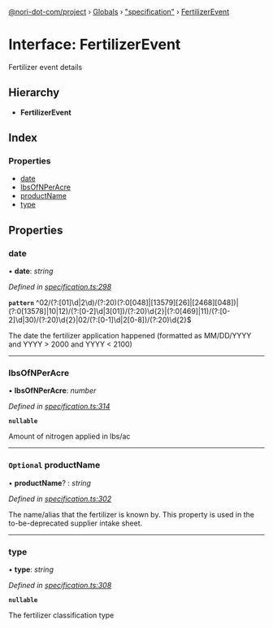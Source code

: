 [@nori-dot-com/project](../README.md) › [Globals](../globals.md) › ["specification"](../modules/_specification_.md) › [FertilizerEvent](_specification_.fertilizerevent.md)

# Interface: FertilizerEvent

Fertilizer event details

## Hierarchy

* **FertilizerEvent**

## Index

### Properties

* [date](_specification_.fertilizerevent.md#date)
* [lbsOfNPerAcre](_specification_.fertilizerevent.md#lbsofnperacre)
* [productName](_specification_.fertilizerevent.md#optional-productname)
* [type](_specification_.fertilizerevent.md#type)

## Properties

###  date

• **date**: *string*

*Defined in [specification.ts:298](https://github.com/nori-dot-eco/nori-dot-com/blob/fd385e2/packages/project/src/specification.ts#L298)*

**`pattern`** ^02\/(?:[01]\d|2\d)\/(?:20)(?:0[048]|[13579][26]|[2468][048])|(?:0[13578]|10|12)\/(?:[0-2]\d|3[01])\/(?:20)\d{2}|(?:0[469]|11)\/(?:[0-2]\d|30)\/(?:20)\d{2}|02\/(?:[0-1]\d|2[0-8])\/(?:20)\d{2}$

The date the fertilizer application happened (formatted as MM/DD/YYYY and YYYY > 2000 and YYYY < 2100)

___

###  lbsOfNPerAcre

• **lbsOfNPerAcre**: *number*

*Defined in [specification.ts:314](https://github.com/nori-dot-eco/nori-dot-com/blob/fd385e2/packages/project/src/specification.ts#L314)*

**`nullable`** 

Amount of nitrogen applied in lbs/ac

___

### `Optional` productName

• **productName**? : *string*

*Defined in [specification.ts:302](https://github.com/nori-dot-eco/nori-dot-com/blob/fd385e2/packages/project/src/specification.ts#L302)*

The name/alias that the fertilizer is known by. This property is used in the to-be-deprecated supplier intake sheet.

___

###  type

• **type**: *string*

*Defined in [specification.ts:308](https://github.com/nori-dot-eco/nori-dot-com/blob/fd385e2/packages/project/src/specification.ts#L308)*

**`nullable`** 

The fertilizer classification type
